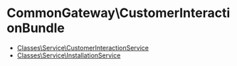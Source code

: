 # CommonGateway\CustomerInteractionBundle

* [Classes\Service\CustomerInteractionService](Service/CustomerInteractionService.md)
* [Classes\Service\InstallationService](Service/InstallationService.md)

